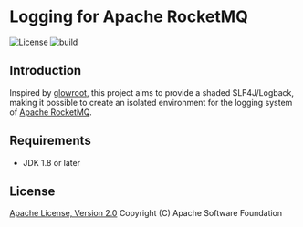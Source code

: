 # Logging for Apache RocketMQ

[![License][license-image]][license-url]
[![build][build-image]][build-url]

## Introduction

Inspired by [glowroot](https://github.com/glowroot/glowroot), this project aims to provide a shaded SLF4J/Logback, making it possible to create an isolated environment for the logging system of [Apache RocketMQ](https://rocketmq.apache.org/).

## Requirements

- JDK 1.8 or later

## License

[Apache License, Version 2.0](http://www.apache.org/licenses/LICENSE-2.0.html) Copyright (C) Apache Software Foundation

[license-image]: https://img.shields.io/badge/license-Apache%202-4EB1BA.svg
[license-url]: https://www.apache.org/licenses/LICENSE-2.0.html
[build-image]: https://github.com/aliyun-mq/rocketmq-logging/actions/workflows/build.yml/badge.svg
[build-url]: https://github.com/aliyun-mq/rocketmq-logging/actions/workflows/build.yml